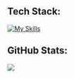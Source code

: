 ## Tech Stack:
[![My Skills](https://skillicons.dev/icons?i=python,c,html,css,arduino,linux)](https://skillicons.dev)
## GitHub Stats:
![](https://github-readme-stats.vercel.app/api?username=kpratheesh&theme=dark&hide_border=false&include_all_commits=true&count_private=true)<br/>



<!-- Proudly created with GPRM ( https://gprm.itsvg.in ) -->
